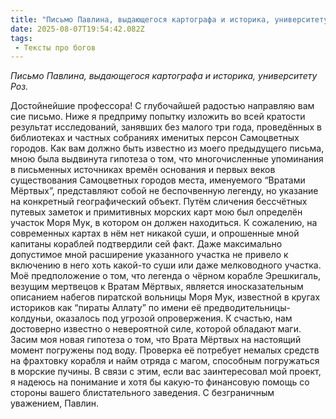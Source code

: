 ```yaml
---
title: "Письмо Павлина, выдающегося картографа и историка, университету Роз"
date: 2025-08-07T19:54:42.082Z
tags:
 - Тексты про богов
---
```


*Письмо Павлина, выдающегося картографа и историка, университету Роз.*

Достойнейшие профессора! С глубочайшей радостью направляю вам сие
письмо. Ниже я предприму попытку изложить во всей кратости результат
исследований, занявших без малого три года, проведённых в библиотеках и
частных собраниях именитых персон Самоцветных городов. Как вам должно
быть известно из моего предыдущего письма, мною была выдвинута гипотеза
о том, что многочисленные упоминания в письменных источниках времён
основания и первых веков существования Самоцветных городов места,
именуемого “Вратами Мёртвых”, представляют собой не беспочвенную
легенду, но указание на конкретный географический объект. Путём сличения
бессчётных путевых заметок и примитивных морских карт мою был определён
участок Моря Мук, в котором он должен находиться. К сожалению, на
современных картах в нём нет никакой суши, и опрошенные мной капитаны
кораблей подтвердили сей факт. Даже максимально допустимое мной
расширение указанного участка не привело к включению в него хоть
какой-то суши или даже мелководного участка. Моё предположение о том,
что легенда о чёрном корабле Эрешкигаль, везущим мертвецов к Вратам
Мёртвых, является иносказательным описанием набегов пиратской вольницы
Моря Мук, известной в кругах историков как “пираты Аллату” по имени её
предводительницы-колдуньи, оказалось под угрозой опровержения. К
счастью, нам достоверно известно о невероятной силе, которой обладают
маги. Засим моя новая гипотеза о том, что Врата Мёртвых на настоящий
момент погружены под воду. Проверка её потребует немалых средств на
фрахтовку корабля и найм отряда с магом, способным погружаться в морские
пучины. В связи с этим, если вас заинтересовал мой проект, я надеюсь на
понимание и хотя бы какую-то финансовую помощь со стороны вашего
блистательного заведения. С безграничным уважением, Павлин.
